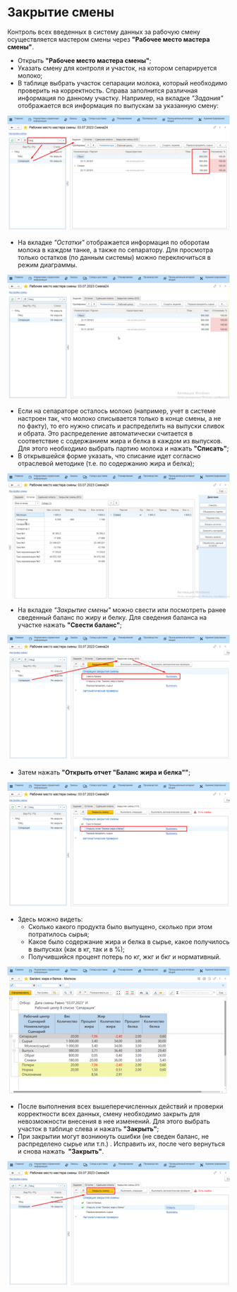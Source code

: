 # Закрытие смены

Контроль всех введенных в систему данных за рабочую смену осуществляется
мастером смены через **"Рабочее место мастера смены"**.

-   Открыть **"Рабочее место мастера смены"**;
-   Указать смену для контроля и участок, на котором сепарируется
    молоко;
-   В таблице выбрать участок сепарации молока, который необходимо
    проверить на корректность. Справа заполнится различная информация по
    данному участку. Например, на вкладке *"Задания"* отображается вся
    информация по выпускам за указанную смену: 

![](CloseWorkShift.assets/1.png)
    
-   На вкладке *"Остатки"* отображается информация по
    оборотам молока в каждом танке, а также по сепаратору.
    Для просмотра только остатков (по данным системы) можно
    переключиться в режим диаграммы.  

![](CloseWorkShift.assets/1.gif)
    
-   Если на сепараторе осталось молоко (например, учет в системе
    настроен так, что молоко списывается только в конце смены, а не по
    факту), то его нужно списать и распределить на выпуски сливок и
    обрата. Это распределение автоматически считается в соответствие с
    содержанием жира и белка в каждом из выпусков. Для этого необходимо выбрать партию молока и нажать **"Списать"**;
-   В открывшейся форме указать, что списание идет согласно отраслевой
    методике (т.е. по содержанию жира и белка);

![](CloseWorkShift.assets/2.gif)

-   На вкладке *"Закрытие смены"* можно свести или посмотреть ранее сведенный
    баланс по жиру и белку. Для сведения баланса на участке нажать
    **"Свести баланс"**;

![](CloseWorkShift.assets/2.png)

-   Затем нажать **"Открыть отчет "Баланс жира и белка""**;

![](CloseWorkShift.assets/3.png)

-   Здесь можно видеть:
    -   Сколько какого продукта было выпущено, сколько при этом потратилось
    сырья;
    -   Какое было содержание жира и белка в сырье, какое получилось в
    выпусках (как в кг, так и в %);
    -   Получившийся процент потерь по кг, жкг и бкг и нормативный. 
    
![](CloseWorkShift.assets/4.png)

-   После выполнения всех вышеперечисленных действий и проверки
    корректности всех данных, смену необходимо закрыть для невозможности
    внесения в нее изменений. Для этого выбрать участок в таблице слева
    и нажать **"Закрыть"**; 
-   При закрытии могут возникнуть ошибки (не сведен баланс, не
    распределено сырье или т.п.) . Исправить их, после чего вернуться и
    снова нажать  **"Закрыть"**.

![](CloseWorkShift.assets/5.png)